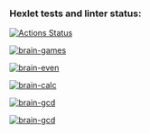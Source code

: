 ### Hexlet tests and linter status:
[![Actions Status](https://github.com/SeleznevaMarina/python-project-lvl1/workflows/hexlet-check/badge.svg)](https://github.com/SeleznevaMarina/python-project-lvl1/actions)

[![brain-games](https://github.com/SeleznevaMarina/python-project-lvl1/workflows/brain-games/badge.svg?event=push)](https://github.com/SeleznevaMarina/python-project-lvl1/actions/workflows/brain-games.yml)

[![brain-even](https://asciinema.org/a/RijUWO0MQ4vqkysGtY5JCkyMG.svg)](https://asciinema.org/a/RijUWO0MQ4vqkysGtY5JCkyMG?autoplay=1)

[![brain-calc](https://asciinema.org/a/bISaiwBNgFP9xZjPoysQfPh7P.svg)](https://asciinema.org/a/bISaiwBNgFP9xZjPoysQfPh7P?autoplay=1)

 [![brain-gcd](https://asciinema.org/a/F5STz88u5mKkC5HNOXTFuO7gY.svg)](https://asciinema.org/a/F5STz88u5mKkC5HNOXTFuO7gY?autoplay=1)

 [![brain-gcd](https://asciinema.org/a/mRdMRCUcp62LHy7wEH9bT6iAn.svg)](https://asciinema.org/a/mRdMRCUcp62LHy7wEH9bT6iAn?autoplay=1)
